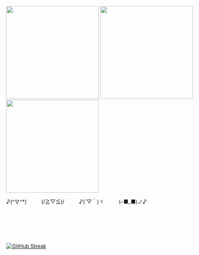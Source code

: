 <img src="https://github.com/user-attachments/assets/3a9f6934-63b1-4230-be5b-155c2019d3de" width="250" height="250" />
<img src="https://github.com/user-attachments/assets/51e51a79-9e1e-42b8-aaa9-e6222a5b9f1d" width="250" height="250" />
<img src="https://github.com/user-attachments/assets/ef3b371f-9f76-4c1c-93dd-258502c96662" width="250" height="250" />

♪(^∇^*)   &nbsp;&nbsp;&nbsp;&nbsp;&nbsp;&nbsp;&nbsp;&nbsp;   (/≧▽≦)/    &nbsp;&nbsp;&nbsp;&nbsp;&nbsp;&nbsp;&nbsp;&nbsp;   ♪(´▽｀)ヾ    &nbsp;&nbsp;&nbsp;&nbsp;&nbsp;&nbsp;&nbsp;&nbsp;  (⌐■_■)ノ♪
\
\
\
\
\
\
\
[![GitHub Streak](https://github-readme-streak-stats.herokuapp.com?user=CoconutGithub&theme=calm&hide_border=true&card_width=500&card_height=200)](https://git.io/streak-stats)
